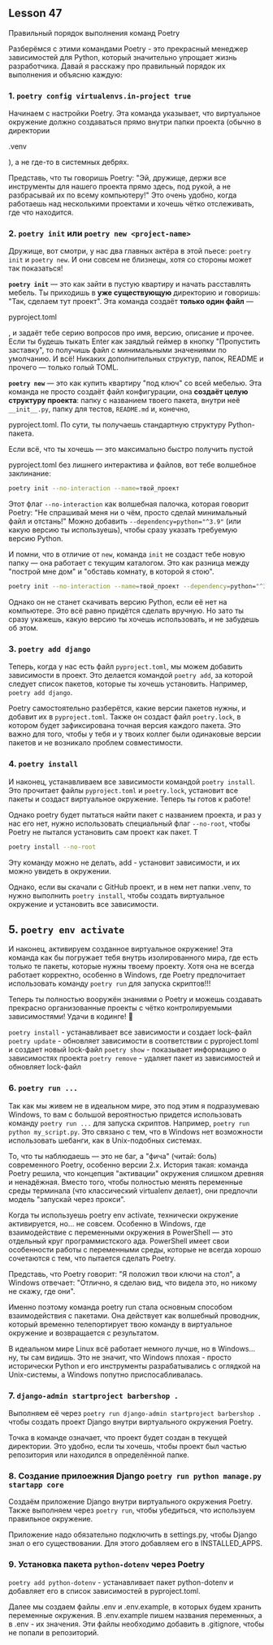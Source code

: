
## Lesson 47

Правильный порядок выполнения команд Poetry

Разберёмся с этими командами Poetry - это прекрасный менеджер зависимостей для Python, который значительно упрощает жизнь разработчика. Давай я расскажу про правильный порядок их выполнения и объясню каждую:

### 1. `poetry config virtualenvs.in-project true`

Начинаем с настройки Poetry. Эта команда указывает, что виртуальное окружение должно создаваться прямо внутри папки проекта (обычно в директории

.venv

), а не где-то в системных дебрях.

Представь, что ты говоришь Poetry: "Эй, дружище, держи все инструменты для нашего проекта прямо здесь, под рукой, а не разбрасывай их по всему компьютеру!" Это очень удобно, когда работаешь над несколькими проектами и хочешь чётко отслеживать, где что находится.

### 2. `poetry init` или `poetry new <project-name>`

Дружище, вот смотри, у нас два главных актёра в этой пьесе: `poetry init` и `poetry new`. И они совсем не близнецы, хотя со стороны может так показаться!

**`poetry init`** — это как зайти в пустую квартиру и начать расставлять мебель. Ты приходишь в **уже существующую** директорию и говоришь: "Так, сделаем тут проект". Эта команда создаёт **только один файл** —

pyproject.toml

, и задаёт тебе серию вопросов про имя, версию, описание и прочее. Если ты будешь тыкать Enter как заядлый геймер в кнопку "Пропустить заставку", то получишь файл с минимальными значениями по умолчанию. И всё! Никаких дополнительных структур, папок, README и прочего — только голый TOML.

**`poetry new`** — это как купить квартиру "под ключ" со всей мебелью. Эта команда не просто создаёт файл конфигурации, она **создаёт целую структуру проекта**: папку с названием твоего пакета, внутри неё `__init__.py`, папку для тестов, `README.md` и, конечно,

pyproject.toml. По сути, ты получаешь стандартную структуру Python-пакета.

Если всё, что ты хочешь — это максимально быстро получить пустой

pyproject.toml без лишнего интерактива и файлов, вот тебе волшебное заклинание:

```bash
poetry init --no-interaction --name=твой_проект
```

Этот флаг `--no-interaction` как волшебная палочка, которая говорит Poetry: "Не спрашивай меня ни о чём, просто сделай минимальный файл и отстань!" Можно добавить `--dependency=python="^3.9"` (или какую версию ты используешь), чтобы сразу указать требуемую версию Python.

И помни, что в отличие от `new`, команда `init` не создаст тебе новую папку — она работает с текущим каталогом. Это как разница между "построй мне дом" и "обставь комнату, в которой я стою".

```bash
poetry init --no-interaction --name=твой_проект --dependency=python="^3.9"
```

Однако он не станет скачивать версию Python, если её нет на компьютере. Это всё равно придётся сделать вручную. Но зато ты сразу укажешь, какую версию ты хочешь использовать, и не забудешь об этом.

### 3. `poetry add django`

Теперь, когда у нас есть файл `pyproject.toml`, мы можем добавить зависимости в проект. Это делается командой `poetry add`, за которой следует список пакетов, которые ты хочешь установить. Например, `poetry add django`.

Poetry самостоятельно разберётся, какие версии пакетов нужны, и добавит их в `pyproject.toml`. Также он создаст файл `poetry.lock`, в котором будет зафиксирована точная версия каждого пакета. Это важно для того, чтобы у тебя и у твоих коллег были одинаковые версии пакетов и не возникало проблем совместимости.

### 4. `poetry install`

И наконец, устанавливаем все зависимости командой `poetry install`. Это прочитает файлы `pyproject.toml` и `poetry.lock`, установит все пакеты и создаст виртуальное окружение. Теперь ты готов к работе!

Однако poetry будет пытаться найти пакет с названием проекта, и раз у нас его нет, нужно использовать специальный флаг `--no-root`, чтобы Poetry не пытался установить сам проект как пакет. Т

```bash
poetry install --no-root
```

Эту команду можно не делать, add - установит зависимости, и их можно увидеть в окружении.

Однако, если вы скачали с GitHub проект, и в нем нет папки .venv, то нужно выполнить `poetry install`, чтобы создать виртуальное окружение и установить все зависимости.

## 5. `poetry env activate`

И наконец, активируем созданное виртуальное окружение! Эта команда как бы погружает тебя внутрь изолированного мира, где есть только те пакеты, которые нужны твоему проекту. Хотя она не всегда работает корректно, особенно в Windows, где Poetry предпочитает использовать команду `poetry run` для запуска скриптов!!!

Теперь ты полностью вооружён знаниями о Poetry и можешь создавать прекрасно организованные проекты с чётко контролируемыми зависимостями! Удачи в кодинге! 🚀

`poetry install` - устанавливает все зависимости и создает lock-файл
`poetry update` - обновляет зависимости в соответствии с pyproject.toml и создает новый lock-файл
`poetry show` - показывает информацию о зависимостях проекта
`poetry remove` - удаляет пакет из зависимостей и обновляет lock-файл

### 6. `poetry run ...`

Так как мы живем не в идеальном мире, это под этим я подразумеваю Windows, то вам c большой вероятностью придется использовать команду `poetry run ...` для запуска скриптов. Например, `poetry run python my_script.py`. Это связано с тем, что в Windows нет возможности использовать шебанги, как в Unix-подобных системах.

То, что ты наблюдаешь — это не баг, а "фича" (читай: боль) современного Poetry, особенно версии 2.x. История такая: команда Poetry решила, что концепция "активации" окружения слишком древняя и ненадёжная. Вместо того, чтобы полностью менять переменные среды терминала (что классический virtualenv делает), они предпочли модель "запускай через прокси".

Когда ты используешь poetry env activate, технически окружение активируется, но... не совсем. Особенно в Windows, где взаимодействие с переменными окружения в PowerShell — это отдельный круг программистского ада. PowerShell имеет свои особенности работы с переменными среды, которые не всегда хорошо сочетаются с тем, что пытается сделать Poetry.

Представь, что Poetry говорит: "Я положил твои ключи на стол", а Windows отвечает: "Отлично, я сделаю вид, что видела это, но никому не скажу, где они".

Именно поэтому команда poetry run стала основным способом взаимодействия с пакетами. Она действует как волшебный проводник, который временно телепортирует твою команду в виртуальное окружение и возвращается с результатом.

В идеальном мире Linux всё работает немного лучше, но в Windows... ну, ты сам видишь. Это не значит, что Windows плохая - просто исторически Python и его инструменты разрабатывались с оглядкой на Unix-системы, а Windows попутно приспосабливалась.

### 7. `django-admin startproject barbershop .`

Выполняем её через `poetry run django-admin startproject barbershop .` чтобы создать проект Django внутри виртуального окружения Poetry.

Точка в команде означает, что проект будет создан в текущей директории. Это удобно, если ты хочешь, чтобы проект был частью репозитория или находился в определённой папке.

### 8. Создание прилоежния Django `poetry run python manage.py startapp core`

Создаём приложение Django внутри виртуального окружения Poetry. Также выполняем через `poetry run`, чтобы убедиться, что используем правильное окружение.

Приложение надо обязательно подключить в settings.py, чтобы Django знал о его существовании. Для этого добавляем его в INSTALLED_APPS.

### 9. Установка пакета `python-dotenv` через Poetry

`poetry add python-dotenv` - устанавливает пакет python-dotenv и добавляет его в список зависимостей в pyproject.toml.

Далее мы создаем файлы .env и .env.example, в которых будем хранить переменные окружения. В .env.example пишем названия переменных, а в .env - их значения. Эти файлы необходимо добавить в .gitignore, чтобы не попали в репозиторий.
